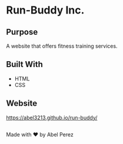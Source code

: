 # Run-Buddy Inc.

## Purpose
A website that offers fitness training services.

## Built With
* HTML
* CSS

## Website
https://abel3213.github.io/run-buddy/

## 
Made with ❤️ by Abel Perez

